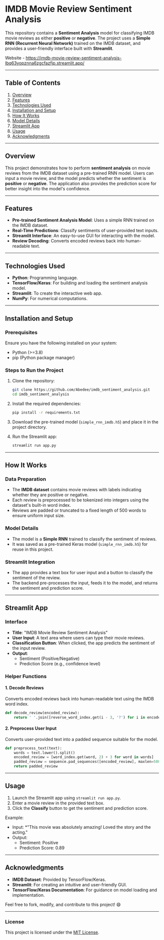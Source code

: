 # IMDB Movie Review Sentiment Analysis

This repository contains a **Sentiment Analysis** model for classifying IMDB movie reviews as either **positive** or **negative**. The project uses a **Simple RNN (Recurrent Neural Network)** trained on the IMDB dataset, and provides a user-friendly interface built with **Streamlit**.


Website - https://imdb-movie-review-sentiment-analysis-lbq63yopznna6zgcfazfjp.streamlit.app/

---

## Table of Contents
1. [Overview](#overview)
2. [Features](#features)
3. [Technologies Used](#technologies-used)
4. [Installation and Setup](#installation-and-setup)
5. [How It Works](#how-it-works)
6. [Model Details](#model-details)
7. [Streamlit App](#streamlit-app)
8. [Usage](#usage)
9. [Acknowledgments](#acknowledgments)

---

## Overview

This project demonstrates how to perform **sentiment analysis** on movie reviews from the IMDB dataset using a pre-trained RNN model. Users can input a movie review, and the model predicts whether the sentiment is **positive** or **negative**. The application also provides the prediction score for better insight into the model's confidence.

---

## Features
- **Pre-trained Sentiment Analysis Model**: Uses a simple RNN trained on the IMDB dataset.
- **Real-Time Predictions**: Classify sentiments of user-provided text inputs.
- **Streamlit Interface**: An easy-to-use GUI for interacting with the model.
- **Review Decoding**: Converts encoded reviews back into human-readable text.

---

## Technologies Used
- **Python**: Programming language.
- **TensorFlow/Keras**: For building and loading the sentiment analysis model.
- **Streamlit**: To create the interactive web app.
- **NumPy**: For numerical computations.

---

## Installation and Setup

### Prerequisites
Ensure you have the following installed on your system:
- Python (>=3.8)
- pip (Python package manager)

### Steps to Run the Project
1. Clone the repository:
    ```bash
    git clone https://github.com/Abedee/imdb_sentiment_analysis.git
    cd imdb_sentiment_analysis
    ```

2. Install the required dependencies:
    ```bash
    pip install -r requirements.txt
    ```

3. Download the pre-trained model (`simple_rnn_imdb.h5`) and place it in the project directory.

4. Run the Streamlit app:
    ```bash
    streamlit run app.py
    ```

---

## How It Works

### Data Preparation
- The **IMDB dataset** contains movie reviews with labels indicating whether they are positive or negative.
- Each review is preprocessed to be tokenized into integers using the dataset's built-in word index.
- Reviews are padded or truncated to a fixed length of 500 words to ensure uniform input size.

### Model Details
- The model is a **Simple RNN** trained to classify the sentiment of reviews.
- It was saved as a pre-trained Keras model (`simple_rnn_imdb.h5`) for reuse in this project.

### Streamlit Integration
- The app provides a text box for user input and a button to classify the sentiment of the review.
- The backend pre-processes the input, feeds it to the model, and returns the sentiment and prediction score.

---

## Streamlit App

### Interface
- **Title**: "IMDB Movie Review Sentiment Analysis"
- **User Input**: A text area where users can type their movie reviews.
- **Classification Button**: When clicked, the app predicts the sentiment of the input review.
- **Output**:
  - Sentiment (Positive/Negative)
  - Prediction Score (e.g., confidence level)

### Helper Functions
#### 1. Decode Reviews
Converts encoded reviews back into human-readable text using the IMDB word index.
```python
def decode_review(encoded_review):
    return ' '.join([reverse_word_index.get(i - 3, '?') for i in encoded_review])
```

#### 2. Preprocess User Input
Converts user-provided text into a padded sequence suitable for the model.
```python
def preprocess_text(text):
    words = text.lower().split()
    encoded_review = [word_index.get(word, 2) + 3 for word in words]
    padded_review = sequence.pad_sequences([encoded_review], maxlen=500)
    return padded_review
```

---

## Usage
1. Launch the Streamlit app using `streamlit run app.py`.
2. Enter a movie review in the provided text box.
3. Click the **Classify** button to get the sentiment and prediction score.

Example:
- Input: *"This movie was absolutely amazing! Loved the story and the acting."
- Output:
  - Sentiment: Positive
  - Prediction Score: 0.89

---

## Acknowledgments
- **IMDB Dataset**: Provided by TensorFlow/Keras.
- **Streamlit**: For creating an intuitive and user-friendly GUI.
- **TensorFlow/Keras Documentation**: For guidance on model loading and implementation.

Feel free to fork, modify, and contribute to this project! :smile:

---

### License
This project is licensed under the [MIT License](LICENSE).
